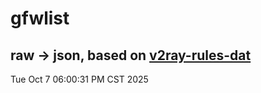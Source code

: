 # gfwlist
## raw -> json, based on [v2ray-rules-dat](https://github.com/Loyalsoldier/v2ray-rules-dat)
Tue Oct  7 06:00:31 PM CST 2025

